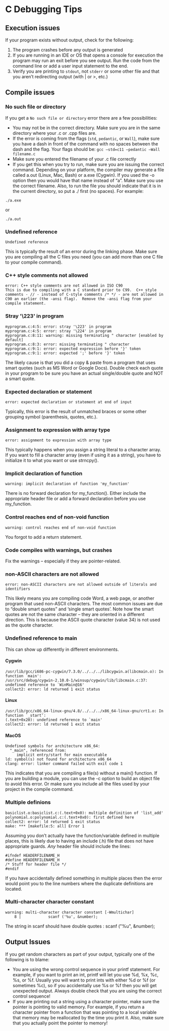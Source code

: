 # C Debugging Tips

## Execution issues

If your program exists without output, check for the following:

1. The program crashes before any output is generated
2. If you are running in an IDE or OS that opens a console for execution the program may run an exit before you see output.  Run the code from the command line or add a user input statement to the end.
3. Verify you are printing to `stdout`, not `stderr` or some other file and that you aren’t redirecting output (with | or >, etc.)

## Compile issues

### No such file or directory

If you get a `No such file or directory` error there are a few possibilities:

- You may not be in the correct directory.  Make sure you are in the same directory where your .c or .cpp files are.  
- If the error is coming from the flags (`std`, `pedantic`, or `Wall`), make sure you have a dash in front of the command with no spaces between the dash and the flag. Your flags should be:
    `gcc –std=c11 –pedantic –Wall filename.c`
- Make sure you entered the filename of your .c file correctly
- If you get this when you try to run, make sure you are issuing the correct command.  Depending on your platform, the compiler may generate a file called a.out (Linux, Mac,  Bash) or a.exe (Cygwin). If you used the -o option then you would have that name instead of “a”.  Make sure you use the correct filename.  Also, to run the file you should indicate that it is in the current directory, so put a ./ first (no spaces).  For example:

```(bash)
./a.exe
```

or

```(bash)
./a.out
```

### Undefined reference

```(text)
Undefined reference
```

This is typically the result of an error during the linking phase.  Make sure you are compiling all the C files you need (you can add more than one C file to your compile command).

### C++ style comments not allowed

```(text)
error: C++ style comments are not allowed in ISO C90
This is due to compiling with a C standard prior to C99.  C++ style comments - // - instead of C-style comments /* */ - are not allowed in C90 an earlier (the -ansi flag).  Remove the -ansi flag from your compile statement.
```

### Stray '\223' in program

```(text)
myprogram.c:4:5: error: stray '\223' in program
myprogram.c:4:5: error: stray '\224' in program
myprogram.c:8:11: warning: missing terminating " character [enabled by default]
myprogram.c:8:3: error: missing terminating " character
myprogram.c:9:1: error: expected expression before '}' token
myprogram.c:9:1: error: expected ';' before '}' token
```

The likely cause is that you did a copy & paste from a program that uses smart quotes (such as MS Word or Google Docs).  Double check each quote in your program to be sure you have an actual single/double quote and NOT a smart quote.

### Expected declaration or statement

```(text)
error: expected declaration or statement at end of input
```

Typically, this error is the result of unmatched braces or some other grouping symbol (parenthesis, quotes, etc.).

### Assignment to expression with array type

```(text)
error: assignment to expression with array type
```

This typically happens when you assign a string literal to a character array.  If you want to fill a character array (even if using it as a string), you have to initialize it to what you want or use strncpy().

### Implicit declaration of function

```(text)
warning: implicit declaration of function 'my_function'
```

There is no forward declaration for my_function().  Either include the appropriate header file or add a forward declaration before you use my_function.

### Control reaches end of non-void function

```(text)
warning: control reaches end of non-void function
```

You forgot to add a return statement.

### Code compiles with warnings, but crashes

Fix the warnings – especially if they are pointer-related.

### non-ASCII characters are not allowed

```(text)
error: non-ASCII characters are not allowed outside of literals and identifiers
```

This likely means you are compiling code Word, a web page, or another program that used non-ASCII characters.  The most common issues are due to “double smart quotes” and ‘single smart quotes’.  Note how the smart quotes are not the same character – they are oriented in a different direction.  This is because the ASCII quote character (value 34) is not used as the quote character.

### Undefined reference to main

This can show up differently in different environments.

#### Cygwin

```(text)
/usr/lib/gcc/i686-pc-cygwin/7.3.0/../../../libcygwin.a(libcmain.o): In function `main':
/usr/src/debug/cygwin-2.10.0-1/winsup/cygwin/lib/libcmain.c:37: undefined reference to `WinMain@16'
collect2: error: ld returned 1 exit status
```

#### Linux

```(text)
/usr/lib/gcc/x86_64-linux-gnu/4.8/../../../x86_64-linux-gnu/crt1.o: In function `_start':
(.text+0x20): undefined reference to `main'
collect2: error: ld returned 1 exit status
```

#### MacOS

```(text)
Undefined symbols for architecture x86_64:
  "_main", referenced from:
     implicit entry/start for main executable
ld: symbol(s) not found for architecture x86_64
clang: error: linker command failed with exit code 1
```

This indicates that you are compiling a file(s) without a main() function.  If you are building a module, you can use the -c option to build an object file to avoid this error.  Or make sure you include all the files used by your project in the compile command.

### Multiple definions

```(text)
basiclist.o:basiclist.c:(.text+0x0): multiple definition of 'list_add'
polynomial.o:polynomial.c:(.text+0x0): first defined here
collect2: error: ld returned 1 exit status
make: *** [makefile:5: all] Error 1
```

Assuming you don’t actually have the function/variable defined in multiple places, this is likely due to having an include (.h) file that does not have appropriate guards.  *Any* header file should include the lines:

```(text)
#ifndef HEADERFILENAME_H
#define HEADERFILENAME_H
/* Stuff for header file */
#endif
```

If you have accidentally defined something in multiple places then the error would point you to the line numbers where the duplicate definitions are located.

### Multi-character character constant

```(text)
warning: multi-character character constant [-Wmultichar]
    8 |            scanf ('%u', &number);
```

The string in scanf should have double quotes :
scanf ("%u", &number);

## Output Issues

If you get random characters as part of your output, typically one of the following is to blame:

- You are using the wrong control sequence in your printf statement.  For example, if you want to print an int, printf will let you use %d, %x, %c, %s, or %f.  Usually you will want to print ints with either %d or %f (or sometimes %c), so if you accidentally use %s or %f then you will get unexpected output.  Always double check that you are using the correct control sequence!  
- If you are printing out a string using a character pointer, make sure the pointer is pointing to valid memory.  For example, if you return a character pointer from a function that was pointing to a local variable that memory may be reallocated by the time you print it.  Also, make sure that you actually point the pointer to memory!  
